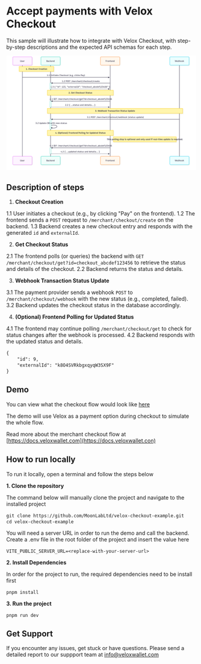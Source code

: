 # Accept payments with Velox Checkout

This sample will illustrate how to integrate with Velox Checkout, with step-by-step descriptions and the expected API schemas for each step.

![Velox Merchant Checkout UML Diagram](/src/assets/images/uml-diagram.png)

## Description of steps

1. **Checkout Creation**

1.1 User initiates a checkout (e.g., by clicking "Pay" on the frontend).
1.2 The frontend sends a `POST` request to `/merchant/checkout/create` on the backend.
1.3 Backend creates a new checkout entry and responds with the generated `id` and `externalId`.

2. **Get Checkout Status**

2.1 The frontend polls (or queries) the backend with `GET /merchant/checkout/get?id=checkout_abcdef123456` to retrieve the status and details of the checkout.
2.2 Backend returns the status and details.

3. **Webhook Transaction Status Update**

3.1 The payment provider sends a webhook `POST` to `/merchant/checkout/webhook` with the new status (e.g., completed, failed).
3.2 Backend updates the checkout status in the database accordingly.

4. **(Optional) Frontend Polling for Updated Status**

4.1 The frontend may continue polling `/merchant/checkout/get` to check for status changes after the webhook is processed.
4.2 Backend responds with the updated status and details.

```
{
    "id": 9,
    "externalId": "k8O4SVRkbgxqyqW3SX9F"
}
```

## Demo

You can view what the checkout flow would look like [here](https://demo.veloxwallet.com/)

The demo will use Velox as a payment option during checkout to simulate the whole flow.

Read more about the merchant checkout flow at [https://docs.veloxwallet.com](https://docs.veloxwallet.con)

## How to run locally

To run it locally, open a terminal and follow the steps below

**1. Clone the repository**

The command below will manually clone the project and navigate to the installed project

```
git clone https://github.com/MoonLabLtd/velox-checkout-example.git
cd velox-checkout-example
```

You will need a server URL in order to run the demo and call the backend. Create a .env file in the root folder of the project and insert the value here

```
VITE_PUBLIC_SERVER_URL=<replace-with-your-server-url>
```

**2. Install Dependencies**

In order for the project to run, the required dependencies need to be install first

```
pnpm install
```

**3. Run the project**

```
pnpm run dev
```

## Get Support

If you encounter any issues, get stuck or have questions. Please send a detailed report to our suppport team at [info@veloxwallet.com](mailto:info@veloxwallet.com)
